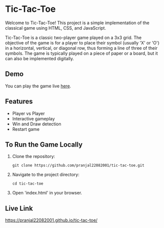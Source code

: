 # Tic-Tac-Toe

Welcome to Tic-Tac-Toe! This project is a simple implementation of the classical game using HTML, CSS, and JavaScript.

Tic-Tac-Toe is a classic two-player game played on a 3x3 grid. The objective of the game is for a player to place their symbol (usually 'X' or 'O') in a horizontal, vertical, or diagonal row, thus forming a line of three of their symbols. The game is typically played on a piece of paper or a board, but it can also be implemented digitally.

## Demo

You can play the game live [here](https://pranjal22082001.github.io/tic-tac-toe/).

## Features

- Player vs Player
- Interactive gameplay
- Win and Draw detection
- Restart game

## To Run the Game Locally

1. Clone the repository:

    ```
    git clone https://github.com/pranjal22082001/tic-tac-toe.git
    ```

2. Navigate to the project directory:

    ```
    cd tic-tac-toe
    ```

3. Open 'index.html' in your browser.

## Live Link
https://pranjal22082001.github.io/tic-tac-toe/
